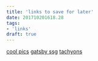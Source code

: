 ```yaml
---
title: 'links to save for later'
date: 201710201618.28
tags:
- 'links'
draft: true
---
```


[cool pics](http://novatogatorop.com/gallery/alaska) [gatsby
ssg](https://gatsbyjs.org) [tachyons](http://tachyons.io)
